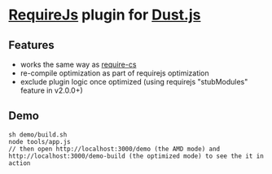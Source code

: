 # [RequireJs](http://requirejs.org/) plugin for [Dust.js](http://akdubya.github.com/dustjs/) #
## Features ##
- works the same way as [require-cs](https://github.com/jrburke/require-cs)
- re-compile optimization as part of requirejs optimization
- exclude plugin logic once optimized (using requirejs "stubModules" feature in v2.0.0+)
## Demo ##
	sh demo/build.sh
	node tools/app.js
	// then open http://localhost:3000/demo (the AMD mode) and http://localhost:3000/demo-build (the optimized mode) to see the it in action